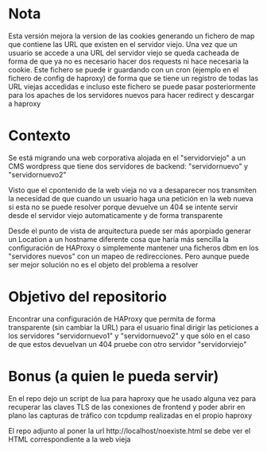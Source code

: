 # Nota 

Esta versión mejora la version de las cookies generando un fichero de map que contiene las URL que existen en el servidor viejo. Una vez que un usuario se accede a una URL del servidor viejo se queda cacheada de forma de que ya no es necesario hacer dos requests ni hace necesaria la cookie.
Este fichero se puede ir guardando con un cron (ejemplo en el fichero de config de haproxy) de forma que se tiene un registro de todas las URL viejas accedidas e incluso este fichero se puede pasar posteriormente para los apaches de los servidores nuevos para hacer redirect y descargar a haproxy
# Contexto

Se está migrando una web corporativa alojada en el "servidorviejo" a un CMS wordpress que tiene dos servidores de backend: "servidornuevo" y "servidornuevo2"

Visto que el cpontenido de la web vieja no va a desaparecer nos transmiten la necesidad de que cuando un usuario haga una petición en la web nueva si esta no se puede resolver porque devuelve un 404 se intente servir desde el servidor viejo automaticamente y de forma transparente

Desde el punto de vista de arquitectura puede ser más aporpiado generar un Location a un hostname diferente cosa que haría más sencilla la configuración de HAProxy o simplemente mantener una ficheros dbm en los "servidores nuevos" con un mapeo de redirecciones. Pero aunque puede ser mejor solución no es el objeto del problema a resolver

# Objetivo del repositorio

Encontrar una configuración de HAProxy que permita de forma transparente (sin cambiar la URL) para el usuario final dirigir las peticiones a los servidores "servidornuevo1" y "servidornuevo2" y que sólo en el caso de que estos devuelvan un 404 pruebe con otro servidor "servidorviejo"

# Bonus (a quien le pueda servir)

En el repo dejo un script de lua para haproxy que he usado alguna vez para recuperar las claves TLS de las conexiones de frontend y poder abrir en plano las capturas de tráfico con tcpdump realizadas en el propio haproxy

El repo adjunto al poner la url http://localhost/noexiste.html se debe ver el HTML correspondiente a la web vieja